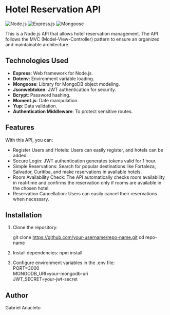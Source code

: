 # Hotel Reservation API

![Node.js](https://img.shields.io/badge/Node.js-14.0-green)
![Express.js](https://img.shields.io/badge/Express.js-4.17-blue)
![Mongoose](https://img.shields.io/badge/Mongoose-5.9-orange)

This is a Node.js API that allows hotel reservation management. The API follows the MVC (Model-View-Controller) pattern to ensure an organized and maintainable architecture.

## Technologies Used

- **Express**: Web framework for Node.js.
- **Dotenv**: Environment variable loading.
- **Mongoose**: Library for MongoDB object modeling.
- **Jsonwebtoken**: JWT authentication for security.
- **Bcrypt**: Password hashing.
- **Moment.js**: Date manipulation.
- **Yup**: Data validation.
- **Authentication Middleware**: To protect sensitive routes.

## Features

With this API, you can:

- Register Users and Hotels: Users can easily register, and hotels can be added.
- Secure Login: JWT authentication generates tokens valid for 1 hour.
- Simple Reservations: Search for popular destinations like Fortaleza, Salvador, Curitiba, and make reservations in available hotels.
- Room Availability Check: The API automatically checks room availability in real-time and confirms the reservation only if rooms are available in the chosen hotel.
- Reservation Cancellation: Users can easily cancel their reservations when necessary.

## Installation

1. Clone the repository:

   git clone https://github.com/your-username/repo-name.git
   cd repo-name 


2. Install dependencies:
   npm install


3. Configure environment variables in the .env file: <br />
PORT=3000 <br />
MONGODB_URI=your-mongodb-uri <br />
JWT_SECRET=your-jwt-secret <br />


## Author <br />
Gabriel Anacleto
